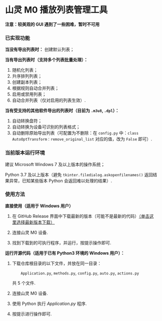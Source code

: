 # 山灵 M0 播放列表管理工具

**注意：较美观的 GUI 遇到了一些困难，暂时不可用**


### 已实现功能
**当没有导出列表时：** 创建默认列表；

**当有导出列表时（支持多个列表批量处理）：**
1. 随机化列表；
2. 升序排列列表；
3. 创建副本列表；
4. 根据规则自动合并列表；
5. 启用或禁用列表；
6. 自动合并列表（仅对启用的列表生效）.

**当有受支持的其他软件导出的列表时（目前为 `.m3u8`, `.dpl`）：**
1. 自动转换盘符；
2. 自动转换为设备可识别的列表格式；
3. 自动删除原始导出列表（可配置为不删除：在 `config.py` 中：`class AutoOptTransform：remove_original_list` 对应的值，改为 `False` 即可）.

### 当前版本运行环境
建议 Microsoft Windows 7 及以上版本的操作系统；

Python 3.7 及以上版本（避免 `tkinter.filedialog.askopenfilenames()` 返回结果异常，已知某些版本 Python 会返回难以处理的结果）. 

### 使用方法
**直接使用（适用于 Windows 用户）**
1. 在 GitHub Release 界面中下载最新的版本（可能不是最新的代码）[（单击这里选择最新版本下载）](https://github.com/ClokMuch/M0_Playlist_Mgr/releases)

2. 连接山灵 M0 设备.

3. 找到下载到的可执行程序，并运行，按提示操作即可.

**运行开源代码（适用于已有 Python3 环境的 Windows 用户）：**
1. 下载仓库根目录的以下文件，并放在同一目录：
   
   &emsp;&emsp;`Application.py`, `methods.py`, `config.py`, `auto.py`, `actions.py`
   
   共 5 个文件.

2. 连接山灵 M0 设备.

3. 使用 Python 执行 *Application.py* 程序.

4. 按提示进行操作即可.

